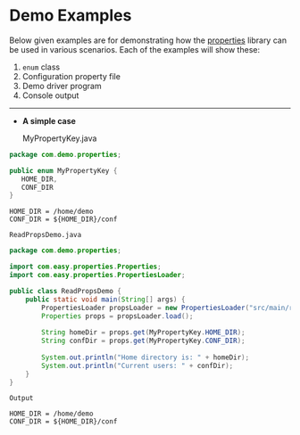 # Demo Examples
Below given examples are for demonstrating how the [properties](https://github.com/easy-develop/properties) library can be used in various scenarios. Each of the examples will show these:

 1. `enum` class
 2. Configuration property file
 3. Demo driver program
 4. Console output

<hr>

 - **A simple case**
 

    MyPropertyKey.java

 
 ```java
package com.demo.properties;

public enum MyPropertyKey {
    HOME_DIR,
    CONF_DIR
}
```

```properties
HOME_DIR = /home/demo
CONF_DIR = ${HOME_DIR}/conf
```
`ReadPropsDemo.java`
```java
package com.demo.properties;

import com.easy.properties.Properties;
import com.easy.properties.PropertiesLoader;

public class ReadPropsDemo {
    public static void main(String[] args) {
        PropertiesLoader propsLoader = new PropertiesLoader("src/main/resources/config.properties", MyPropertyKey.class);
        Properties props = propsLoader.load();
        
        String homeDir = props.get(MyPropertyKey.HOME_DIR);
        String confDir = props.get(MyPropertyKey.CONF_DIR);
        
        System.out.println("Home directory is: " + homeDir);
        System.out.println("Current users: " + confDir);
    }
}
```
`Output`

    HOME_DIR = /home/demo
    CONF_DIR = ${HOME_DIR}/conf